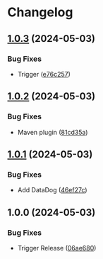 # Changelog

## [1.0.3](https://github.com/Remote-Falcon/remote-falcon-gateway/compare/v1.0.2...v1.0.3) (2024-05-03)


### Bug Fixes

* Trigger ([e76c257](https://github.com/Remote-Falcon/remote-falcon-gateway/commit/e76c25782503b2234bf295c8f7314ce76855cedc))

## [1.0.2](https://github.com/Remote-Falcon/remote-falcon-gateway/compare/v1.0.1...v1.0.2) (2024-05-03)


### Bug Fixes

* Maven plugin ([81cd35a](https://github.com/Remote-Falcon/remote-falcon-gateway/commit/81cd35ac55e147da11499a7029dac5f8ee918a1e))

## [1.0.1](https://github.com/Remote-Falcon/remote-falcon-gateway/compare/v1.0.0...v1.0.1) (2024-05-03)


### Bug Fixes

* Add DataDog ([46ef27c](https://github.com/Remote-Falcon/remote-falcon-gateway/commit/46ef27c67960b8480b732dfb18a6b92761a0281c))

## 1.0.0 (2024-05-03)


### Bug Fixes

* Trigger Release ([06ae680](https://github.com/Remote-Falcon/remote-falcon-gateway/commit/06ae6801ffa84c2f75551fd3277203e59b9d1aa3))
